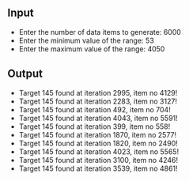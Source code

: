 ## Input

- Enter the number of data items to generate: 6000
- Enter the minimum value of the range: 53 
- Enter the maximum value of the range: 4050

## Output

- Target 145 found at iteration 2995, item no 4129!
- Target 145 found at iteration 2283, item no 3127!
- Target 145 found at iteration 492, item no 704!
- Target 145 found at iteration 4043, item no 5591!
- Target 145 found at iteration 399, item no 558!
- Target 145 found at iteration 1870, item no 2577!
- Target 145 found at iteration 1820, item no 2490!
- Target 145 found at iteration 4023, item no 5565!
- Target 145 found at iteration 3100, item no 4246!
- Target 145 found at iteration 3539, item no 4861!
